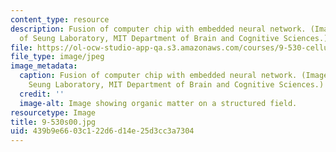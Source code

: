 ```yaml
---
content_type: resource
description: Fusion of computer chip with embedded neural network. (Image courtesy
  of Seung Laboratory, MIT Department of Brain and Cognitive Sciences.)
file: https://ol-ocw-studio-app-qa.s3.amazonaws.com/courses/9-530-cellular-and-molecular-computation-spring-2000/439b9e6603c122d6d14e25d3cc3a7304_9-530s00.jpg
file_type: image/jpeg
image_metadata:
  caption: Fusion of computer chip with embedded neural network. (Image courtesy of
    Seung Laboratory, MIT Department of Brain and Cognitive Sciences.)
  credit: ''
  image-alt: Image showing organic matter on a structured field.
resourcetype: Image
title: 9-530s00.jpg
uid: 439b9e66-03c1-22d6-d14e-25d3cc3a7304
---
```

